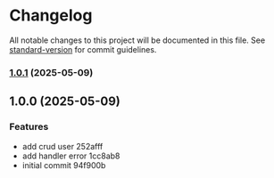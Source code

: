 # Changelog

All notable changes to this project will be documented in this file. See [standard-version](https://github.com/conventional-changelog/standard-version) for commit guidelines.

### [1.0.1](///compare/v1.0.0...v1.0.1) (2025-05-09)

## 1.0.0 (2025-05-09)


### Features

* add crud user 252afff
* add handler error 1cc8ab8
* initial commit 94f900b

